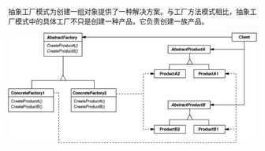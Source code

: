 抽象工厂模式为创建一组对象提供了一种解决方案。与工厂方法模式相比，抽象工厂模式中的具体工厂不只是创建一种产品，它负责创建一族产品。

![Image text](https://github.com/pulusite/litart/blob/master/resource/img/AbstractFactory.JPG?raw=true)